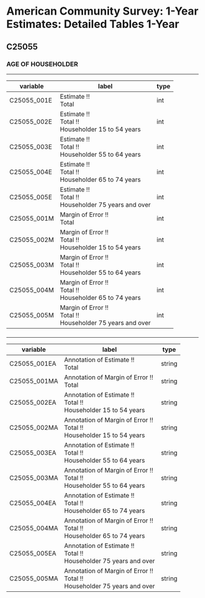 # American Community Survey: 1-Year Estimates: Detailed Tables 1-Year

## C25055

### AGE OF HOUSEHOLDER

___

| variable | label | type |
| ----- | ----- | ----- |
| C25055_001E | Estimate !!<br>Total | int |
| C25055_002E | Estimate !!<br>Total !!<br>Householder 15 to 54 years | int |
| C25055_003E | Estimate !!<br>Total !!<br>Householder 55 to 64 years | int |
| C25055_004E | Estimate !!<br>Total !!<br>Householder 65 to 74 years | int |
| C25055_005E | Estimate !!<br>Total !!<br>Householder 75 years and over | int |
| C25055_001M | Margin of Error !!<br>Total | int |
| C25055_002M | Margin of Error !!<br>Total !!<br>Householder 15 to 54 years | int |
| C25055_003M | Margin of Error !!<br>Total !!<br>Householder 55 to 64 years | int |
| C25055_004M | Margin of Error !!<br>Total !!<br>Householder 65 to 74 years | int |
| C25055_005M | Margin of Error !!<br>Total !!<br>Householder 75 years and over | int |
### 

___

| variable | label | type |
| ----- | ----- | ----- |
| C25055_001EA | Annotation of Estimate !!<br>Total | string |
| C25055_001MA | Annotation of Margin of Error !!<br>Total | string |
| C25055_002EA | Annotation of Estimate !!<br>Total !!<br>Householder 15 to 54 years | string |
| C25055_002MA | Annotation of Margin of Error !!<br>Total !!<br>Householder 15 to 54 years | string |
| C25055_003EA | Annotation of Estimate !!<br>Total !!<br>Householder 55 to 64 years | string |
| C25055_003MA | Annotation of Margin of Error !!<br>Total !!<br>Householder 55 to 64 years | string |
| C25055_004EA | Annotation of Estimate !!<br>Total !!<br>Householder 65 to 74 years | string |
| C25055_004MA | Annotation of Margin of Error !!<br>Total !!<br>Householder 65 to 74 years | string |
| C25055_005EA | Annotation of Estimate !!<br>Total !!<br>Householder 75 years and over | string |
| C25055_005MA | Annotation of Margin of Error !!<br>Total !!<br>Householder 75 years and over | string |

